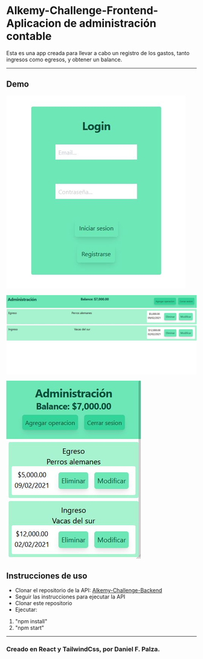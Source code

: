 # Alkemy-Challenge-Frontend- Aplicacion de administración contable

Esta es una app creada para llevar a cabo un registro de los gastos, tanto ingresos como egresos, y obtener un balance.

---

## Demo

![Login](https://github.com/danielpalza/Alkemy-Challenge-Front/blob/master/Login.JPG) 

![Interfaz](https://github.com/danielpalza/Alkemy-Challenge-Front/blob/master/Interfaz.JPG)

![Movil](https://github.com/danielpalza/Alkemy-Challenge-Front/blob/master/Movil.JPG)


## Instrucciones de uso

- Clonar el repositorio de la API: [Alkemy-Challenge-Backend]( https://github.com/danielpalza/Alkemy-Challenge-Backend)
- Seguir las instrucciones para ejecutar la API
- Clonar este repositorio
- Ejecutar: 
1. "npm install"
2. "npm start"
---

### Creado en React y TailwindCss, por Daniel F. Palza.
